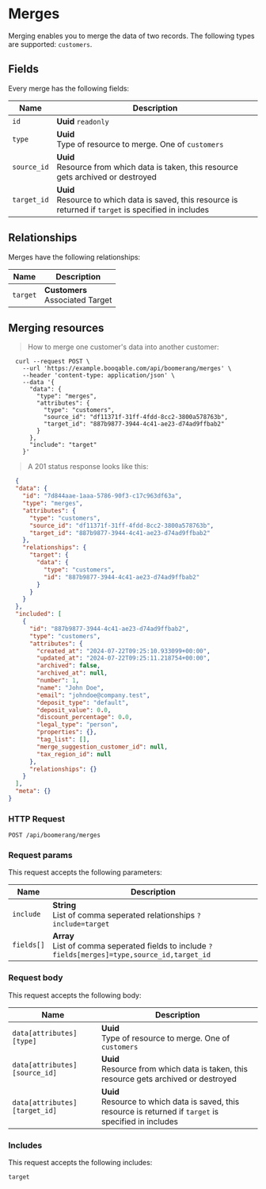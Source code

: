 # Merges

Merging enables you to merge the data of two records. The following types are supported: `customers`.

## Fields
Every merge has the following fields:

Name | Description
-- | --
`id` | **Uuid** `readonly`<br>
`type` | **Uuid** <br>Type of resource to merge. One of `customers`
`source_id` | **Uuid** <br>Resource from which data is taken, this resource gets archived or destroyed
`target_id` | **Uuid** <br>Resource to which data is saved, this resource is returned if `target` is specified in includes


## Relationships
Merges have the following relationships:

Name | Description
-- | --
`target` | **Customers**<br>Associated Target


## Merging resources



> How to merge one customer's data into another customer:

```shell
  curl --request POST \
    --url 'https://example.booqable.com/api/boomerang/merges' \
    --header 'content-type: application/json' \
    --data '{
      "data": {
        "type": "merges",
        "attributes": {
          "type": "customers",
          "source_id": "df11371f-31ff-4fdd-8cc2-3800a578763b",
          "target_id": "887b9877-3944-4c41-ae23-d74ad9ffbab2"
        }
      },
      "include": "target"
    }'
```

> A 201 status response looks like this:

```json
  {
  "data": {
    "id": "7d844aae-1aaa-5786-90f3-c17c963df63a",
    "type": "merges",
    "attributes": {
      "type": "customers",
      "source_id": "df11371f-31ff-4fdd-8cc2-3800a578763b",
      "target_id": "887b9877-3944-4c41-ae23-d74ad9ffbab2"
    },
    "relationships": {
      "target": {
        "data": {
          "type": "customers",
          "id": "887b9877-3944-4c41-ae23-d74ad9ffbab2"
        }
      }
    }
  },
  "included": [
    {
      "id": "887b9877-3944-4c41-ae23-d74ad9ffbab2",
      "type": "customers",
      "attributes": {
        "created_at": "2024-07-22T09:25:10.933099+00:00",
        "updated_at": "2024-07-22T09:25:11.218754+00:00",
        "archived": false,
        "archived_at": null,
        "number": 1,
        "name": "John Doe",
        "email": "johndoe@company.test",
        "deposit_type": "default",
        "deposit_value": 0.0,
        "discount_percentage": 0.0,
        "legal_type": "person",
        "properties": {},
        "tag_list": [],
        "merge_suggestion_customer_id": null,
        "tax_region_id": null
      },
      "relationships": {}
    }
  ],
  "meta": {}
}
```

### HTTP Request

`POST /api/boomerang/merges`

### Request params

This request accepts the following parameters:

Name | Description
-- | --
`include` | **String** <br>List of comma seperated relationships `?include=target`
`fields[]` | **Array** <br>List of comma seperated fields to include `?fields[merges]=type,source_id,target_id`


### Request body

This request accepts the following body:

Name | Description
-- | --
`data[attributes][type]` | **Uuid** <br>Type of resource to merge. One of `customers`
`data[attributes][source_id]` | **Uuid** <br>Resource from which data is taken, this resource gets archived or destroyed
`data[attributes][target_id]` | **Uuid** <br>Resource to which data is saved, this resource is returned if `target` is specified in includes


### Includes

This request accepts the following includes:

`target`





